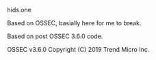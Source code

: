 hids.one

Based on OSSEC, basially here for me to break.


Based on post OSSEC 3.6.0 code.

OSSEC v3.6.0 Copyright (C) 2019 Trend Micro Inc.

